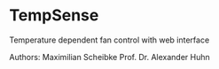 # TempSense
Temperature dependent fan control with web interface

Authors:
Maximilian Scheibke
Prof. Dr. Alexander Huhn